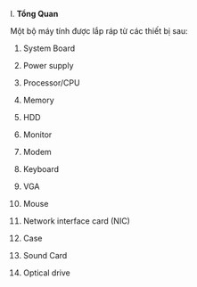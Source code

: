 I.  **Tổng Quan**

Một bộ máy tính được lắp ráp từ các thiết bị sau:

1.  System Board

2.  Power supply

3.  Processor/CPU

4.  Memory

5.  HDD

6.  Monitor

7.  Modem

8.  Keyboard

9.  VGA

10. Mouse

11. Network interface card (NIC)

12. Case

13. Sound Card

14. Optical drive


